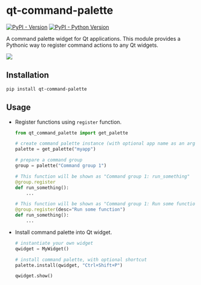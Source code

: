 # qt-command-palette

[![PyPI - Version](https://img.shields.io/pypi/v/qt-command-palette.svg)](https://pypi.org/project/qt-command-palette)
[![PyPI - Python Version](https://img.shields.io/pypi/pyversions/qt-command-palette.svg)](https://pypi.org/project/qt-command-palette)

A command palette widget for Qt applications.
This module provides a Pythonic way to register command actions to any Qt widgets.

![](example.gif)

## Installation

```console
pip install qt-command-palette
```

## Usage

- Register functions using `register` function.

  ```python
  from qt_command_palette import get_palette

  # create command palette instance (with optional app name as an argument)
  palette = get_palette("myapp")

  # prepare a command group
  group = palette("Command group 1")

  # This function will be shown as "Command group 1: run_something"
  @group.register
  def run_something():
      ...

  # This function will be shown as "Command group 1: Run some function"
  @group.register(desc="Run some function")
  def run_something():
      ...

  ```

- Install command palette into Qt widget.

  ```python
  # instantiate your own widget
  qwidget = MyWidget()

  # install command palette, with optional shortcut
  palette.install(qwidget, "Ctrl+Shift+P")

  qwidget.show()
  ```
